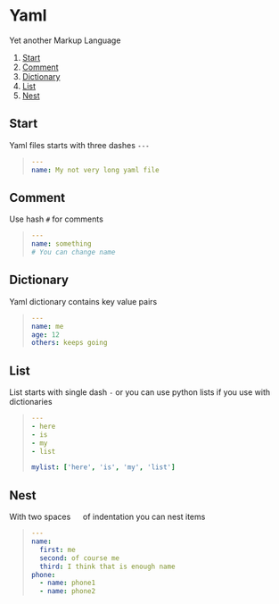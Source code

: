 # Yaml
Yet another Markup Language

1. [Start](#start)
1. [Comment](#comment)
1. [Dictionary](#dictionary)
1. [List](#list)
1. [Nest](#nest)

## Start

Yaml files starts with three dashes `---` 

> ```yaml
> ---
> name: My not very long yaml file
> ```

## Comment

Use hash `#` for comments

> ```yaml
> ---
> name: something
> # You can change name 
> ```

## Dictionary

Yaml dictionary contains key value pairs

> ```yaml
> ---
> name: me
> age: 12
> others: keeps going
> ```  

## List

List starts with single dash `-` or you can use python lists if you use with dictionaries

> ```yaml
> ---
> - here
> - is
> - my
> - list
> 
> mylist: ['here', 'is', 'my', 'list']
> ```

## Nest

With two spaces `  ` of indentation you can nest items

> ```yaml
> ---
> name:
>   first: me
>   second: of course me
>   third: I think that is enough name
> phone:
>   - name: phone1
>   - name: phone2
> ```
